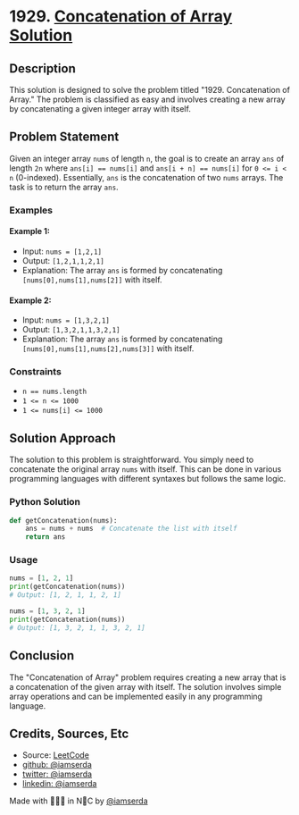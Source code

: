 # 1929. [Concatenation of Array Solution](https://leetcode.com/problems/concatenation-of-array/description/)

## Description

This solution is designed to solve the problem titled "1929. Concatenation of Array." The problem is classified as easy and involves creating a new array by concatenating a given integer array with itself.

## Problem Statement

Given an integer array `nums` of length `n`, the goal is to create an array `ans` of length `2n` where `ans[i] == nums[i]` and `ans[i + n] == nums[i]` for `0 <= i < n` (0-indexed). Essentially, `ans` is the concatenation of two `nums` arrays. The task is to return the array `ans`.

### Examples

#### Example 1:

- Input: `nums = [1,2,1]`
- Output: `[1,2,1,1,2,1]`
- Explanation: The array `ans` is formed by concatenating `[nums[0],nums[1],nums[2]]` with itself.

#### Example 2:

- Input: `nums = [1,3,2,1]`
- Output: `[1,3,2,1,1,3,2,1]`
- Explanation: The array `ans` is formed by concatenating `[nums[0],nums[1],nums[2],nums[3]]` with itself.

### Constraints

- `n == nums.length`
- `1 <= n <= 1000`
- `1 <= nums[i] <= 1000`

## Solution Approach

The solution to this problem is straightforward. You simply need to concatenate the original array `nums` with itself. This can be done in various programming languages with different syntaxes but follows the same logic.

### Python Solution

```python
def getConcatenation(nums):
    ans = nums + nums  # Concatenate the list with itself
    return ans
```

### Usage

```python
nums = [1, 2, 1]
print(getConcatenation(nums))
# Output: [1, 2, 1, 1, 2, 1]

nums = [1, 3, 2, 1]
print(getConcatenation(nums))
# Output: [1, 3, 2, 1, 1, 3, 2, 1]
```

## Conclusion

The "Concatenation of Array" problem requires creating a new array that is a concatenation of the given array with itself. The solution involves simple array operations and can be implemented easily in any programming language.

## Credits, Sources, Etc

- Source: [LeetCode](https://leetcode.com/problems/concatenation-of-array/description/)
- [github:  @iamserda](https://github.com/iamserda)
- [twitter: @iamserda](https://twitter.com/iamserda)
- [linkedin:    @iamserda](https://linkedin.com/in/iamserda)

Made with 🤍🫶🏿 in N🗽C by [@iamserda](https://www.twitter.com/iamserda)
